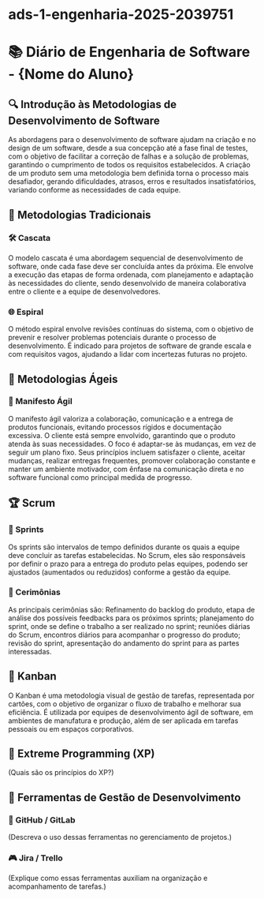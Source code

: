 # ads-1-engenharia-2025-2039751
# 📚 Diário de Engenharia de Software - {Nome do Aluno}

## 🔍 Introdução às Metodologias de Desenvolvimento de Software  
 As abordagens para o desenvolvimento de software ajudam na criação e no design de um software, desde a sua concepção até a fase final de testes, com o objetivo de facilitar a correção de falhas e a solução de problemas, garantindo o cumprimento de todos os requisitos estabelecidos. A criação de um produto sem uma metodologia bem definida torna o processo mais desafiador, gerando dificuldades, atrasos, erros e resultados insatisfatórios, variando conforme as necessidades de cada equipe.

## 📖 Metodologias Tradicionais  
### 🛠️ Cascata  
O modelo cascata é uma abordagem sequencial de desenvolvimento de software, onde cada fase deve ser concluída antes da próxima. Ele envolve a execução das etapas de forma ordenada, com planejamento e adaptação às necessidades do cliente, sendo desenvolvido de maneira colaborativa entre o cliente e a equipe de desenvolvedores.
### 🌐 Espiral  
O método espiral envolve revisões contínuas do sistema, com o objetivo de prevenir e resolver problemas potenciais durante o processo de desenvolvimento. É indicado para projetos de software de grande escala e com requisitos vagos, ajudando a lidar com incertezas futuras no projeto.

## 💪 Metodologias Ágeis  
### 📖 Manifesto Ágil  
O manifesto ágil valoriza a colaboração, comunicação e a entrega de produtos funcionais, evitando processos rígidos e documentação excessiva. O cliente está sempre envolvido, garantindo que o produto atenda às suas necessidades. O foco é adaptar-se às mudanças, em vez de seguir um plano fixo. Seus princípios incluem satisfazer o cliente, aceitar mudanças, realizar entregas frequentes, promover colaboração constante e manter um ambiente motivador, com ênfase na comunicação direta e no software funcional como principal medida de progresso.

## 🏆 Scrum  
### 📅 Sprints  
Os sprints são intervalos de tempo definidos durante os quais a equipe deve concluir as tarefas estabelecidas. No Scrum, eles são responsáveis por definir o prazo para a entrega do produto pelas equipes, podendo ser ajustados (aumentados ou reduzidos) conforme a gestão da equipe.

### 💬 Cerimônias  
As principais cerimônias são: Refinamento do backlog do produto, etapa de análise dos possíveis feedbacks para os próximos sprints; planejamento do sprint, onde se define o trabalho a ser realizado no sprint; reuniões diárias do Scrum, encontros diários para acompanhar o progresso do produto; revisão do sprint, apresentação do andamento do sprint para as partes interessadas.

## 🎯 Kanban  
O Kanban é uma metodologia visual de gestão de tarefas, representada por cartões, com o objetivo de organizar o fluxo de trabalho e melhorar sua eficiência. É utilizada por equipes de desenvolvimento ágil de software, em ambientes de manufatura e produção, além de ser aplicada em tarefas pessoais ou em espaços corporativos.

## 🚀 Extreme Programming (XP)  
(Quais são os princípios do XP?)

## 🔧 Ferramentas de Gestão de Desenvolvimento  
### 💪 GitHub / GitLab  
(Descreva o uso dessas ferramentas no gerenciamento de projetos.)

### 🎮 Jira / Trello  
(Explique como essas ferramentas auxiliam na organização e acompanhamento de tarefas.)
